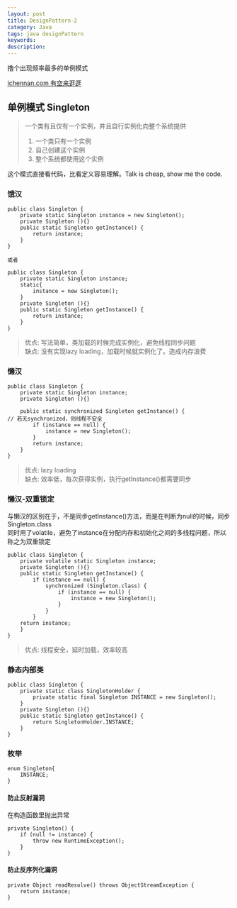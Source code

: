 ```yaml
---
layout: post
title: DesignPattern-2
category: Java
tags: java designPattern
keywords:
description:
---
```


撸个出现频率最多的单例模式  
  
[ichennan.com 有空来逛逛](<http://ichennan.com>)  

## 单例模式 Singleton  

> 一个类有且仅有一个实例，并且自行实例化向整个系统提供  
> 1. 一个类只有一个实例  
> 2. 自己创建这个实例  
> 3. 整个系统都使用这个实例  
  
这个模式直接看代码，比看定义容易理解。Talk is cheap, show me the code.  

### 饿汉

```
public class Singleton {  
    private static Singleton instance = new Singleton();  
    private Singleton (){}  
    public static Singleton getInstance() {  
        return instance;  
    }  
}  
  
或者  

public class Singleton {  
    private static Singleton instance;
    static{
        instance = new Singleton();
    }   
    private Singleton (){}  
    public static Singleton getInstance() {  
        return instance;  
    }  
}  
```
> 优点: 写法简单，类加载的时候完成实例化，避免线程同步问题  
> 缺点: 没有实现lazy loading，加载时候就实例化了。造成内存浪费  

### 懒汉  

```
public class Singleton {  
    private static Singleton instance;  
    private Singleton (){}  
  
    public static synchronized Singleton getInstance() {  
// 若无synchronized，则线程不安全  
        if (instance == null) {  
            instance = new Singleton();  
        }  
        return instance;  
    }  
}  
```

> 优点: lazy loading  
> 缺点: 效率低，每次获得实例，执行getInstance()都需要同步  

### 懒汉-双重锁定  
  
与懒汉的区别在于，不是同步getInstance()方法，而是在判断为null的时候，同步Singleton.class  
同时用了volatile，避免了instance在分配内存和初始化之间的多线程问题，所以称之为双重锁定  

```
public class Singleton {  
    private volatile static Singleton instance;  
    private Singleton (){}  
    public static Singleton getInstance() {  
        if (instance == null) {  
            synchronized (Singleton.class) {  
                if (instance == null) {  
                    instance = new Singleton();  
                }  
            }  
        }  
    return instance;  
    }  
}  
```

> 优点: 线程安全，延时加载，效率较高  

### 静态内部类

```
public class Singleton {  
    private static class SingletonHolder {  
        private static final Singleton INSTANCE = new Singleton();  
    }  
    private Singleton (){}  
    public static Singleton getInstance() {  
        return SingletonHolder.INSTANCE;  
    }  
}  
```

### 枚举  

```
enum Singleton{  
    INSTANCE;  
}  
```

#### 防止反射漏洞  

在构造函数里抛出异常

```
private Singleton() {  
    if (null != instance) {  
        throw new RuntimeException();  
    }  
}  
```

#### 防止反序列化漏洞  

```
private Object readResolve() throws ObjectStreamException {  
    return instance;  
}  
```


